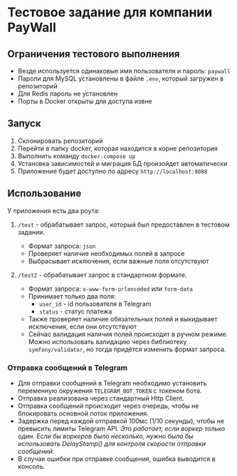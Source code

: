 # Тестовое задание для компании PayWall

## Ограничения тестового выполнения
- Везде используется одинаковые имя пользователя и пароль: `paywall`
- Пароли для MySQL установлены в файле `.env`, который загружен в репозиторий
- Для Redis пароль не установлен
- Порты в Docker открыты для доступа извне

## Запуск
1. Склонировать репозиторий
2. Перейти в папку docker, которая находится в корне репозитория
3. Выполнить команду `docker-compose up`
4. Установка зависимостей и миграция БД произойдет автоматически
5. Приложение будет доступно по адресу `http://localhost:8088`

## Использование
У приложения есть два роута:
1. `/test` - обрабатывает запрос, который был предоставлен в тестовом задании.
   - Формат запроса: `json`
   - Проверяет наличие необходимых полей в запросе
   - Выбрасывает исключения, если важные поля отсутствуют


2. `/test2` - обрабатывает запрос в стандартном формате.
   - Формат запроса: `x-www-form-urlencoded` или `form-data`
   - Принимает только два поля:
     - `user_id` - id пользователя в Telegram
     - `status` - статус платежа
   - Также проверяет наличие обязательных полей и выкидывает исключения, если они отсутствуют
   - Сейчас валидация наличия полей происходит в ручном режиме. Можно использовать валидацию через библиотеку `symfony/validator`, но тогда придётся изменить формат запроса.

### Отправка сообщений в Telegram
- Для отправки сообщений в Telegram необходимо установить переменную окружения `TELEGRAM_BOT_TOKEN` с токеном бота.
- Отправка реализована через стандартный Http Client.
- Отправка сообщений происходит через очередь, чтобы не блокировать основной поток приложения.
- Задержка перед каждой отправкой 100мс (1/10 секунды), чтобы не превысить лимиты Telegram API. _Это работает, если воркер только один. Если бы воркеров было несколько, нужно было бы использовать DelayStamp() для контроля скорости отправки сообщений._
- В случае ошибки при отправке сообщения, ошибка выводится в консоль.
